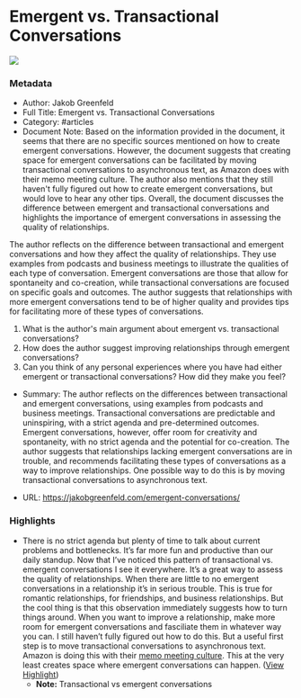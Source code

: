 # Emergent vs. Transactional Conversations

![](http://jakobgreenfeld.com/images/default.png)

### Metadata

- Author: Jakob Greenfeld
- Full Title: Emergent vs. Transactional Conversations
- Category: #articles
- Document Note: Based on the information provided in the document, it seems that there are no specific sources mentioned on how to create emergent conversations. However, the document suggests that creating space for emergent conversations can be facilitated by moving transactional conversations to asynchronous text, as Amazon does with their memo meeting culture. The author also mentions that they still haven't fully figured out how to create emergent conversations, but would love to hear any other tips. Overall, the document discusses the difference between emergent and transactional conversations and highlights the importance of emergent conversations in assessing the quality of relationships.

The author reflects on the difference between transactional and emergent conversations and how they affect the quality of relationships. They use examples from podcasts and business meetings to illustrate the qualities of each type of conversation. Emergent conversations are those that allow for spontaneity and co-creation, while transactional conversations are focused on specific goals and outcomes. The author suggests that relationships with more emergent conversations tend to be of higher quality and provides tips for facilitating more of these types of conversations.

1. What is the author's main argument about emergent vs. transactional conversations?
2. How does the author suggest improving relationships through emergent conversations?
3. Can you think of any personal experiences where you have had either emergent or transactional conversations? How did they make you feel? 
- Summary: The author reflects on the differences between transactional and emergent conversations, using examples from podcasts and business meetings. Transactional conversations are predictable and uninspiring, with a strict agenda and pre-determined outcomes. Emergent conversations, however, offer room for creativity and spontaneity, with no strict agenda and the potential for co-creation. The author suggests that relationships lacking emergent conversations are in trouble, and recommends facilitating these types of conversations as a way to improve relationships. One possible way to do this is by moving transactional conversations to asynchronous text. 

- URL: https://jakobgreenfeld.com/emergent-conversations/

### Highlights

- There is no strict agenda but plenty of time to talk about current problems and bottlenecks.
  It’s far more fun and productive than our daily standup.
  Now that I’ve noticed this pattern of transactional vs. emergent conversations I see it everywhere.
  It’s a great way to assess the quality of relationships.
  When there are little to no emergent conversations in a relationship it’s in serious trouble.
  This is true for romantic relationships, for friendships, and business relationships.
  But the cool thing is that this observation immediately suggests how to turn things around.
  When you want to improve a relationship, make more room for emergent conversations and fasciliate them in whatever way you can.
  I still haven’t fully figured out how to do this.
  But a useful first step is to move transactional conversations to asynchronous text.
  Amazon is doing this with their [memo meeting culture](https://commoncog.com/working-backwards/).
  This at the very least creates space where emergent conversations can happen. ([View Highlight](https://read.readwise.io/read/01hpdg9cmrm08jmgrr0gdnvj05))
    - **Note:** Transactional vs emergent conversations
